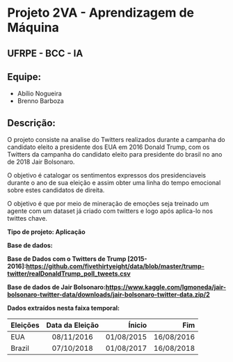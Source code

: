 # Projeto 2VA - Aprendizagem de Máquina				
## UFRPE - BCC - IA

## Equipe:
- Abílio Nogueira
- Brenno Barboza

## Descrição:				
O projeto consiste na analise do Twitters  realizados durante a campanha do candidato eleito a presidente dos EUA em 2016 Donald Trump, com os Twitters da campanha do candidato eleito  para presidente do brasil no ano de 2018 Jair Bolsonaro. 

O objetivo é catalogar os sentimentos expressos dos presidenciaveis durante o ano de sua eleição e assim obter uma linha do tempo emocional sobre estes candidatos de direita.

O objetivo é que por meio de mineração de emoções seja treinado um agente com um dataset já criado com twitters e logo após aplica-lo nos twittes chave.

**Tipo de projeto: Aplicação**

**Base de dados:**

**Base de Dados com o Twitters de Trump [2015-2016]:https://github.com/fivethirtyeight/data/blob/master/trump-twitter/realDonaldTrump_poll_tweets.csv**

**Base de dados de Jair Bolsonaro:https://www.kaggle.com/lgmoneda/jair-bolsonaro-twitter-data/downloads/jair-bolsonaro-twitter-data.zip/2**


**Dados extraídos  nesta faixa temporal:**

| Eleições      | Data da Eleição|    Ínicio  |   Fim     |
| ------------- |:--------------:| ----------:|----------:|
| EUA           | 08/11/2016     | 01/08/2015 |16/08/2016 |
| Brazil        | 07/10/2018     | 01/08/2017 |16/08/2018 |




